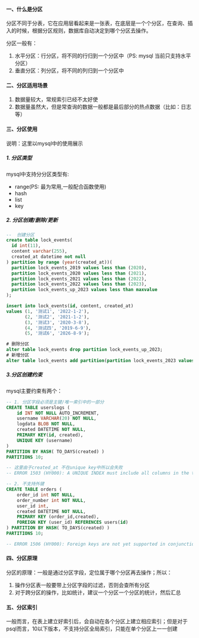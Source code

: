 #### 一、什么是分区
分区不同于分表，它在应用层看起来是一张表，在底层是一个个分区，在查询、插入的时候，根据分区规则，数据库自动决定到哪个分区去操作。

分区一般有：
1. 水平分区：行分区，将不同的行归到一个分区中（PS: mysql 当前只支持水平分区）
2. 垂直分区：列分区，将不同的列归到一个分区中

#### 二、分区适用场景
1. 数据量较大，常规索引已经不太好使
2. 数据量虽然大，但是常查询的数据一般都是最后部分的热点数据（比如：日志等）

#### 三、分区使用
说明：这里以mysql中的使用展示

##### 1. 分区类型
mysql中支持分分区类型有:
- range(PS: 最为常用,一般配合函数使用)
- hash
- list
- key

##### 2. 分区创建/删除/更新
```sql
--  创建分区
create table lock_events(
  id int(11),
  content varchar(255),
  created_at datetime not null
) partition by range (year(created_at))(
  partition lock_events_2019 values less than (2020),
  partition lock_events_2020 values less than (2021),
  partition lock_events_2021 values less than (2022),
  partition lock_events_2022 values less than (2023),
  partition lock_events_up_2023 values less than maxvalue
);

insert into lock_events(id, content, created_at)
values (1, '测试1', '2022-1-2'),
       (2, '测试2', '2021-1-2'),
       (3, '测试3', '2020-3-8'),
       (4, '测试四', '2019-6-9'),
       (5, '测试6', '2026-8-9');

# 删除分区
alter table lock_events drop partition lock_events_up_2023;
# 新增分区
alter table lock_events add partition(partition lock_events_2023 values less than (2024));
```
##### 3.分区创建约束
mysql主要约束有两个：
```sql
-- 1. 分区字段必须是主键/唯一索引中的一部分
CREATE TABLE userslogs (
    id INT NOT NULL AUTO_INCREMENT,
    username VARCHAR(20) NOT NULL,
    logdata BLOB NOT NULL,
    created DATETIME NOT NULL,
    PRIMARY KEY(id, created),
    UNIQUE KEY (username)
)
PARTITION BY HASH( TO_DAYS(created) )
PARTITIONS 10;

-- 这里由于created_at 不在unique key中所以会失败
-- ERROR 1503 (HY000): A UNIQUE INDEX must include all columns in the table's partitioning function

-- 2. 不支持外键
CREATE TABLE orders (
    order_id int NOT NULL,
    order_number int NOT NULL,
    user_id int,
    created DATETIME NOT NULL,
    PRIMARY KEY (order_id,created),
    FOREIGN KEY (user_id) REFERENCES users(id)
) PARTITION BY HASH( TO_DAYS(created) )
PARTITIONS 10;

-- ERROR 1506 (HY000): Foreign keys are not yet supported in conjunction with partitioning
```

#### 四、分区原理
分区的原理：一般是通过分区字段，定位属于哪个分区再去操作；所以：
1. 操作分区表一般要带上分区字段的过滤，否则会查所有分区
2. 对于跨分区的操作，比如统计，建议一个分区一个分区的统计，然后汇总

#### 五、分区索引
一般而言，在表上建立好索引后，会自动在各个分区上建立相应索引；但是对于psql而言，10以下版本，不支持分区全局索引，只能在单个分区上一一创建

